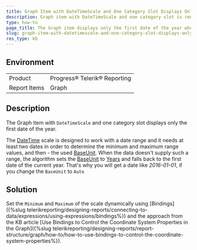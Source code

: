 ```yaml
---
title: Graph Item with DateTimeScale and One Category Slot Displays Only the First Date of the Year
description: Graph item with DateTimeScale and one category slot is rendered with only the first date of the year.
type: how-to
page_title: The Graph item displays only the first date of the year when DateTimeScale and one category slot.
slug: graph-item-with-datetimescale-and-one-category-slot-displays-only-the-first-date-of-the-year
res_type: kb
---
```


## Environment

<table>
	<tr>
		<td>Product</td>
		<td>Progress® Telerik® Reporting</td>
	</tr>
  	<tr>
		<td>Report Items</td>
		<td>Graph</td>
	</tr>
</table>

## Description

Тhe Graph item with `DateTimeScale` and one category slot displays only the first date of the year. 

The [DateTime](/reporting/api/telerik.reporting.datetimescale) scale is designed to work with a date range and it needs at least two dates in order to determine the minimum and maximum range values, and then - the used [BaseUnit](/reporting/api/telerik.reporting.datetimescale#Telerik_Reporting_DateTimeScale_BaseUnit). When the data doesn't supply such a range, the algorithm sets the [BaseUnit](/reporting/api/telerik.reporting.datetimescale#Telerik_Reporting_DateTimeScale_BaseUnit) to [Years](/reporting/api/telerik.reporting.datetimescaleunits) and falls back to the first date of the current year. That's why you will get a date like *2016-01-01*, if you change the `BaseUnit` to `Auto` 

## Solution 

Set the `Minimum` and `Maximum` of the scale dynamically using [Bindings]({%slug telerikreporting/designing-reports/connecting-to-data/expressions/using-expressions/bindings%}) and the approach from the KB article [Use Bindings to Control the Coordinate System Properties in the Graph]({%slug telerikreporting/designing-reports/report-structure/graph/how-to/how-to-use-bindings-to-control-the-coordinate-system-properties%}).
